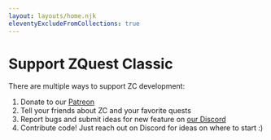 ```yaml
---
layout: layouts/home.njk
eleventyExcludeFromCollections: true
---
```

# Support ZQuest Classic

There are multiple ways to support ZC development:

1. Donate to our [Patreon](https://www.patreon.com/zquestdevs)
1. Tell your friends about ZC and your favorite quests
1. Report bugs and submit ideas for new feature on [our Discord](https://discord.gg/ddk2dk4guq)
1. Contribute code! Just reach out on Discord for ideas on where to start :)
